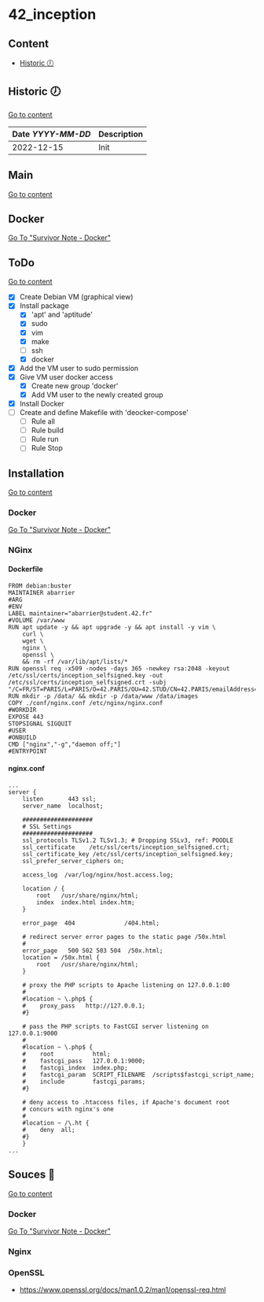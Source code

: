 # 42_inception

## Content
- [Historic :clock7:](#historic-clock7)

## Historic :clock7:
[Go to content](#content)

|Date _YYYY-MM-DD_|Description|
|:-|:-|
|2022-12-15|Init|

## Main
[Go to content](#content)

## Docker
[Go To "Survivor Note - Docker"](https://github.com/BarrierAntho/Survivor_Note/tree/main/Docker)

## ToDo
[Go to content](#content)

- [x] Create Debian VM (graphical view)
- [x] Install package
	- [x] 'apt' and 'aptitude'
	- [x] sudo
	- [x] vim
	- [x] make
	- [ ] ssh
	- [x] docker
- [x] Add the VM user to sudo permission
- [x] Give VM user docker access
	- [x] Create new group 'docker'
	- [x] Add VM user to the newly created group
- [x] Install Docker
- [ ] Create and define Makefile with 'deocker-compose'
	- [ ] Rule all
	- [ ] Rule build
	- [ ] Rule run
	- [ ] Rule Stop

## Installation
[Go to content](#content)

### Docker
[Go To "Survivor Note - Docker"](https://github.com/BarrierAntho/Survivor_Note/tree/main/Docker)

### NGinx

#### Dockerfile
```
FROM debian:buster
MAINTAINER abarrier
#ARG
#ENV
LABEL maintainer="abarrier@student.42.fr"
#VOLUME /var/www
RUN apt update -y && apt upgrade -y && apt install -y vim \
	curl \
	wget \
	nginx \
	openssl \
	&& rm -rf /var/lib/apt/lists/*
RUN openssl req -x509 -nodes -days 365 -newkey rsa:2048 -keyout /etc/ssl/certs/inception_selfsigned.key -out /etc/ssl/certs/inception_selfsigned.crt -subj "/C=FR/ST=PARIS/L=PARIS/O=42.PARIS/OU=42.STUD/CN=42.PARIS/emailAddress=abarrier@student.42.fr"
RUN mkdir -p /data/ && mkdir -p /data/www /data/images
COPY ./conf/nginx.conf /etc/nginx/nginx.conf
#WORKDIR
EXPOSE 443
STOPSIGNAL SIGQUIT
#USER
#ONBUILD
CMD ["nginx","-g","daemon off;"]
#ENTRYPOINT
```

#### nginx.conf
```
...
server {
	listen       443 ssl;
	server_name  localhost;

	####################
	# SSL Settings
	####################
	ssl_protocols TLSv1.2 TLSv1.3; # Dropping SSLv3, ref: POODLE
	ssl_certificate    /etc/ssl/certs/inception_selfsigned.crt;
	ssl_certificate_key /etc/ssl/certs/inception_selfsigned.key;
	ssl_prefer_server_ciphers on;

	access_log  /var/log/nginx/host.access.log;

	location / {
		root   /usr/share/nginx/html;
		index  index.html index.htm;
	}

	error_page  404              /404.html;

	# redirect server error pages to the static page /50x.html
	#
	error_page   500 502 503 504  /50x.html;
	location = /50x.html {
		root   /usr/share/nginx/html;
	}

	# proxy the PHP scripts to Apache listening on 127.0.0.1:80
	#
	#location ~ \.php$ {
	#    proxy_pass   http://127.0.0.1;
	#}

	# pass the PHP scripts to FastCGI server listening on 127.0.0.1:9000
	#
	#location ~ \.php$ {
	#    root           html;
	#    fastcgi_pass   127.0.0.1:9000;
	#    fastcgi_index  index.php;
	#    fastcgi_param  SCRIPT_FILENAME  /scripts$fastcgi_script_name;
	#    include        fastcgi_params;
	#}

	# deny access to .htaccess files, if Apache's document root
	# concurs with nginx's one
	#
	#location ~ /\.ht {
	#    deny  all;
	#}
	}
...
```

## Souces :link:
[Go to content](#content)

### Docker
[Go To "Survivor Note - Docker"](https://github.com/BarrierAntho/Survivor_Note/tree/main/Docker)

### Nginx

### OpenSSL
- https://www.openssl.org/docs/man1.0.2/man1/openssl-req.html
